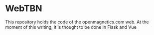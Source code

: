 # WebTBN
This repository holds the code of the openmagnetics.com web. At the moment of this writing, it is thought to be done in Flask and Vue
